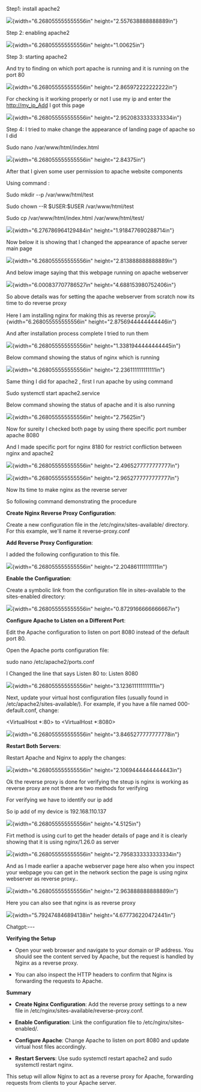 Step1: install apache2

![](media/image1.png){width="6.268055555555556in"
height="2.557638888888889in"}

Step 2: enabling apache2

![](media/image2.png){width="6.268055555555556in" height="1.00625in"}

Step 3: starting apache2

And try to finding on which port apache is running and it is running on
the port 80

![](media/image3.png){width="6.268055555555556in"
height="2.865972222222222in"}

For checking is it working properly or not I use my ip and enter the
<http://my_ip_Add> I got this page

![](media/image4.png){width="6.268055555555556in"
height="2.9520833333333334in"}

Step 4: I tried to make change the appearance of landing page of apache
so I did

Sudo nano /var/www/html/index.html

![](media/image5.png){width="6.268055555555556in" height="2.84375in"}

After that I given some user permission to apache website components

Using command :

Sudo mkdir --p /var/www/html/test

Sudo chown --R \$USER:\$USER /var/www/html/test

Sudo cp /var/www/html/index.html /var/www/html/test/

![](media/image6.png){width="6.276786964129484in"
height="1.918477690288714in"}

Now below it is showing that I changed the appearance of apache server
main page

![](media/image7.png){width="6.268055555555556in"
height="2.813888888888889in"}

And below image saying that this webpage running on apache webserver

![](media/image8.png){width="6.000837707786527in"
height="4.688153980752406in"}

So above details was for setting the apache webserver from scratch now
its time to do reverse proxy

Here I am installing nginx for making this as reverse
proxy![](media/image9.png){width="6.268055555555556in"
height="2.8756944444444446in"}

And after installation process complete I tried to run them

![](media/image10.png){width="6.268055555555556in"
height="1.3381944444444445in"}

Below command showing the status of nginx which is running

![](media/image11.png){width="6.268055555555556in"
height="2.236111111111111in"}

Same thing I did for apache2 , first I run apache by using command

Sudo systemctl start apache2.service

Below command showing the status of apache and it is also running

![](media/image12.png){width="6.268055555555556in" height="2.75625in"}

Now for sureity I checked both page by using there specific port number
apache 8080

And I made specific port for nginx 8180 for restrict confliction between
nginx and apache2

![](media/image13.png){width="6.268055555555556in"
height="2.4965277777777777in"}

![](media/image14.png){width="6.268055555555556in"
height="2.9652777777777777in"}

Now Its time to make nginx as the reverse server

So following command demonstrating the procedure

**Create Nginx Reverse Proxy Configuration**:

Create a new configuration file in the /etc/nginx/sites-available/
directory. For this example, we\'ll name it reverse-proxy.conf

**Add Reverse Proxy Configuration**:

I added the following configuration to this file.

![](media/image15.png){width="6.268055555555556in"
height="2.204861111111111in"}

**Enable the Configuration**:

Create a symbolic link from the configuration file in sites-available to
the sites-enabled directory:

![](media/image16.png){width="6.268055555555556in"
height="0.8729166666666667in"}

**Configure Apache to Listen on a Different Port**:

Edit the Apache configuration to listen on port 8080 instead of the
default port 80.

Open the Apache ports configuration file:

sudo nano /etc/apache2/ports.conf

I Changed the line that says Listen 80 to: Listen 8080

![](media/image17.png){width="6.268055555555556in"
height="3.123611111111111in"}

Next, update your virtual host configuration files (usually found in
/etc/apache2/sites-available/). For example, if you have a file named
000-default.conf, change:

\<VirtualHost \*:80\> to \<VirtualHost \*:8080\>

![](media/image18.png){width="6.268055555555556in"
height="3.8465277777777778in"}

**Restart Both Servers**:

Restart Apache and Nginx to apply the changes:

![](media/image19.png){width="6.268055555555556in"
height="2.1069444444444443in"}

Ok the reverse proxy is done for verifying the steup is nginx is working
as reverse proxy are not there are two methods for verifying

For verifying we have to identify our ip add

So ip add of my device is 192.168.110.137

![](media/image20.png){width="6.268055555555556in" height="4.5125in"}

Firt method is using curl to get the header details of page and it is
clearly showing that it is using nginx/1.26.0 as server

![](media/image21.png){width="6.268055555555556in"
height="2.7958333333333334in"}

And as I made earlier a apache webserver page here also when you inspect
your webpage you can get in the network section the page is using nginx
webserver as reverse proxy..

![](media/image22.png){width="6.268055555555556in"
height="2.963888888888889in"}

Here you can also see that nginx is as reverse proxy

![](media/image23.png){width="5.792474846894138in"
height="4.677736220472441in"}

Chatgpt:\-\--

**Verifying the Setup**

-   Open your web browser and navigate to your domain or IP address. You
    should see the content served by Apache, but the request is handled
    by Nginx as a reverse proxy.

-   You can also inspect the HTTP headers to confirm that Nginx is
    forwarding the requests to Apache.

**Summary**

-   **Create Nginx Configuration**: Add the reverse proxy settings to a
    new file in /etc/nginx/sites-available/reverse-proxy.conf.

-   **Enable Configuration**: Link the configuration file to
    /etc/nginx/sites-enabled/.

-   **Configure Apache**: Change Apache to listen on port 8080 and
    update virtual host files accordingly.

-   **Restart Servers**: Use sudo systemctl restart apache2 and sudo
    systemctl restart nginx.

This setup will allow Nginx to act as a reverse proxy for Apache,
forwarding requests from clients to your Apache server.
